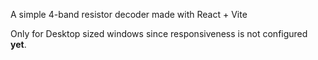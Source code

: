 A simple 4-band resistor decoder made with React + Vite

Only for Desktop sized windows since responsiveness is not configured **yet**.
